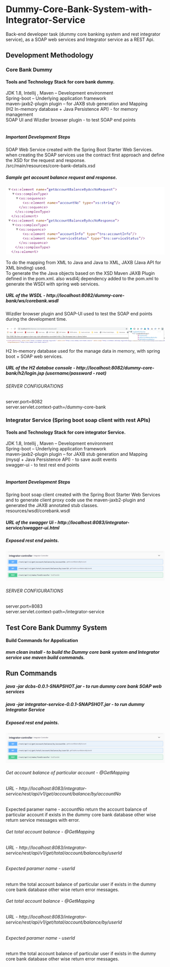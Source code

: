 # Dummy-Core-Bank-System-with-Integrator-Service
Back-end developer task (dummy core banking system and rest integrator service), as a SOAP web services and Integrator service as a REST Api.

## Development Methodology

### Core Bank Dummy

#### Tools and Technology Stack for core bank dummy.

JDK 1.8, Intellij , Maven – Development environment</Br>
Spring-boot – Underlying application framework </Br>
maven-jaxb2-plugin plugin – for JAXB stub generation and Mapping </Br>
(H2 In-memory database + Java Persistence API) - for memory management </Br>
SOAP UI and Wizdler browser plugin - to test SOAP end points</Br></Br>

##### Important Development Steps

SOAP Web Service created with the Spring Boot Starter Web Services. when creating the SOAP services use the contract first approach and define the XSD for the request and response.</BR>
/src/main/resources/core-bank-details.xsd

##### Sample get account balance request and response.  
![](testResults/xsd.PNG)

To do the mapping from XML to Java and Java to XML, JAXB (Java API for XML binding) used.</Br>
To generate the the Java objects based on the XSD Maven JAXB Plugin defined in the pom.xml. also wsdl4j dependency added to the pom.xml to generate the WSDl with spring web services.

##### URL of the WSDL - http://localhost:8082/dummy-core-bank/ws/corebank.wsdl

Wizdler browser plugin and SOAP-UI used to test the SOAP end points during the development time.</BR></BR>
![](testResults/wsdl.PNG)
</BR>

 H2 In-memory database used for the manage data in memory,  with spring boot + SOAP web services.
 
##### URL of the H2 databse console - http://localhost:8082/dummy-core-bank/h2/login.jsp (username/password - root)

###### SERVER CONFIGURATIONS</BR> 
server.port=8082 </BR>
server.servlet.context-path=/dummy-core-bank </BR>
 
 ### Integrator Service (Spring boot soap client with rest APIs)

#### Tools and Technology Stack for core integrator Service.

JDK 1.8, Intellij , Maven – Development environment</Br>
Spring-boot – Underlying application framework </Br>
maven-jaxb2-plugin plugin – for JAXB stub generation and Mapping </Br>
(mysql + Java Persistence API)  - to save audit events</Br>
swagger-ui - to test rest end points
</Br></Br>

##### Important Development Steps

Spring boot soap client created with the Spring Boot Starter Web Services and to generate client proxy code
use the maven-jaxb2-plugin and generated the JAXB annotated stub classes.
</BR>
resources/wsdl/corebank.wsdl

##### URL of the swagger Ui - http://localhost:8083/integrator-service/swagger-ui.html

##### Exposed rest end points.</Br>
![](testResults/restendpoints.PNG)
</BR>

###### SERVER CONFIGURATIONS </BR> 
server.port=8083 </BR>
server.servlet.context-path=/integrator-service </BR>

## Test Core Bank Dummy System 
#### Build Commands for Appolication
##### mvn clean install - to build the Dummy core bank system and Integrator service use maven build commands.
## Run Commands

#####  java -jar dcbs-0.0.1-SNAPSHOT.jar - to run dummy core bank SOAP web services
##### java -jar integrator-service-0.0.1-SNAPSHOT.jar - to run dummy Integrator Service

##### Exposed rest end points.</Br>
![](testResults/restendpoints.PNG)

###### Get account balance of particular account - @GetMapping
###### URL  - http://localhost:8083/integrator-service/rest/api/v1/get/account/balance/by/accountNo
Expected paramer name - accountNo
return the account balance of particular account if exists in the dummy core bank database other wise return service messages with error.

###### Get total account balance - @GetMapping
###### URL  - http://localhost:8083/integrator-service/rest/api/v1/get/total/account/balance/by/userId
###### Expected paramer name - userId
return the total account balance of particular user if exists in the dummy core bank database other wise return error messages.

###### Get total account balance - @GetMapping
###### URL  - http://localhost:8083/integrator-service/rest/api/v1/get/total/account/balance/by/userId
###### Expected paramer name - userId
return the total account balance of particular user if exists in the dummy core bank database other wise return error messages.



